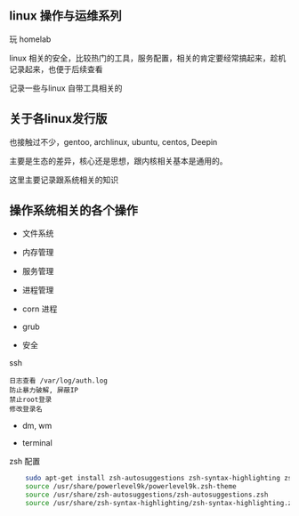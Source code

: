 
## linux 操作与运维系列 

玩 homelab 

linux 相关的安全，比较热门的工具，服务配置，相关的肯定要经常搞起来，趁机记录起来，也便于后续查看

记录一些与linux 自带工具相关的

## 关于各linux发行版

也接触过不少，gentoo, archlinux, ubuntu, centos, Deepin

主要是生态的差异，核心还是思想，跟内核相关基本是通用的。

这里主要记录跟系统相关的知识

## 操作系统相关的各个操作

- 文件系统

- 内存管理

- 服务管理

- 进程管理

- corn 进程

- grub

- 安全

ssh 

	日志查看 /var/log/auth.log
	防止暴力破解, 屏蔽IP
	禁止root登录
	修改登录名

- dm, wm 

- terminal

zsh 配置

```sh
	sudo apt-get install zsh-autosuggestions zsh-syntax-highlighting zsh-theme-powerlevel9k
	source /usr/share/powerlevel9k/powerlevel9k.zsh-theme
	source /usr/share/zsh-autosuggestions/zsh-autosuggestions.zsh
	source /usr/share/zsh-syntax-highlighting/zsh-syntax-highlighting.zsh
```

